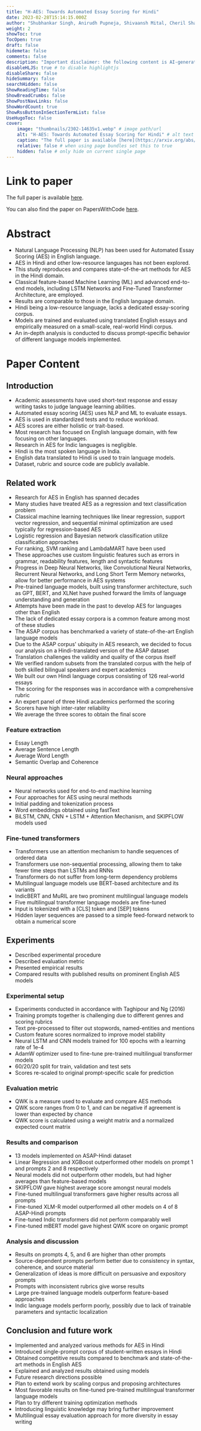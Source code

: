 ```yaml
---
title: "H-AES: Towards Automated Essay Scoring for Hindi"
date: 2023-02-28T15:14:15.000Z
author: "Shubhankar Singh, Anirudh Pupneja, Shivaansh Mital, Cheril Shah, Manish Bawkar and 5 others"
weight: 2
showToc: true
TocOpen: true
draft: false
hidemeta: false
comments: false
description: "Important disclaimer: the following content is AI-generated, please make sure to fact check the presented information by reading the full paper."
disableHLJS: true # to disable highlightjs
disableShare: false
hideSummary: false
searchHidden: false
ShowReadingTime: false
ShowBreadCrumbs: false
ShowPostNavLinks: false
ShowWordCount: true
ShowRssButtonInSectionTermList: false
UseHugoToc: false
cover:
    image: "thumbnails/2302-14635v1.webp" # image path/url
    alt: "H-AES: Towards Automated Essay Scoring for Hindi" # alt text
    caption: "The full paper is available [here](https://arxiv.org/abs/2302.14635)." # display caption under cover
    relative: false # when using page bundles set this to true
    hidden: false # only hide on current single page
---
```


# Link to paper
The full paper is available [here](https://arxiv.org/abs/2302.14635).

You can also find the paper on PapersWithCode [here](https://paperswithcode.com/paper/h-aes-towards-automated-essay-scoring-for).

# Abstract
- Natural Language Processing (NLP) has been used for Automated Essay Scoring (AES) in English language.
- AES in Hindi and other low-resource languages has not been explored.
- This study reproduces and compares state-of-the-art methods for AES in the Hindi domain.
- Classical feature-based Machine Learning (ML) and advanced end-to-end models, including LSTM Networks and Fine-Tuned Transformer Architecture, are employed.
- Results are comparable to those in the English language domain.
- Hindi being a low-resource language, lacks a dedicated essay-scoring corpus.
- Models are trained and evaluated using translated English essays and empirically measured on a small-scale, real-world Hindi corpus.
- An in-depth analysis is conducted to discuss prompt-specific behavior of different language models implemented.

# Paper Content

## Introduction
- Academic assessments have used short-text response and essay writing tasks to judge language learning abilities.
- Automated essay scoring (AES) uses NLP and ML to evaluate essays.
- AES is used in standardized tests and to reduce workload.
- AES scores are either holistic or trait-based.
- Most research has focused on English language domain, with few focusing on other languages.
- Research in AES for Indic languages is negligible.
- Hindi is the most spoken language in India.
- English data translated to Hindi is used to train language models.
- Dataset, rubric and source code are publicly available.

## Related work
- Research for AES in English has spanned decades
- Many studies have treated AES as a regression and text classification problem
- Classical machine learning techniques like linear regression, support vector regression, and sequential minimal optimization are used typically for regression-based AES
- Logistic regression and Bayesian network classification utilize classification approaches
- For ranking, SVM ranking and LambdaMART have been used
- These approaches use custom linguistic features such as errors in grammar, readability features, length and syntactic features
- Progress in Deep Neural Networks, like Convolutional Neural Networks, Recurrent Neural Networks, and Long Short Term Memory networks, allow for better performance in AES systems
- Pre-trained language models, built using transformer architecture, such as GPT, BERT, and XLNet have pushed forward the limits of language understanding and generation
- Attempts have been made in the past to develop AES for languages other than English
- The lack of dedicated essay corpora is a common feature among most of these studies
- The ASAP corpus has benchmarked a variety of state-of-the-art English language models
- Due to the ASAP corpus' ubiquity in AES research, we decided to focus our analysis on a Hindi-translated version of the ASAP dataset
- Translation challenges the validity and quality of the corpus itself
- We verified random subsets from the translated corpus with the help of both skilled bilingual speakers and expert academics
- We built our own Hindi language corpus consisting of 126 real-world essays
- The scoring for the responses was in accordance with a comprehensive rubric
- An expert panel of three Hindi academics performed the scoring
- Scorers have high inter-rater reliability
- We average the three scores to obtain the final score

### Feature extraction
- Essay Length
- Average Sentence Length
- Average Word Length
- Semantic Overlap and Coherence

### Neural approaches
- Neural networks used for end-to-end machine learning
- Four approaches for AES using neural methods
- Initial padding and tokenization process
- Word embeddings obtained using fastText
- BiLSTM, CNN, CNN + LSTM + Attention Mechanism, and SKIPFLOW models used

### Fine-tuned transformers
- Transformers use an attention mechanism to handle sequences of ordered data
- Transformers use non-sequential processing, allowing them to take fewer time steps than LSTMs and RNNs
- Transformers do not suffer from long-term dependency problems
- Multilingual language models use BERT-based architecture and its variants
- IndicBERT and MuRIL are two prominent multilingual language models
- Five multilingual transformer language models are fine-tuned
- Input is tokenized with a [CLS] token and [SEP] tokens
- Hidden layer sequences are passed to a simple feed-forward network to obtain a numerical score

## Experiments
- Described experimental procedure
- Described evaluation metric
- Presented empirical results
- Compared results with published results on prominent English AES models

### Experimental setup
- Experiments conducted in accordance with Taghipour and Ng (2016)
- Training prompts together is challenging due to different genres and scoring rubrics
- Text pre-processed to filter out stopwords, named-entities and mentions
- Custom feature scores normalized to improve model stability
- Neural LSTM and CNN models trained for 100 epochs with a learning rate of 1e-4
- AdamW optimizer used to fine-tune pre-trained multilingual transformer models
- 60/20/20 split for train, validation and test sets
- Scores re-scaled to original prompt-specific scale for prediction

### Evaluation metric
- QWK is a measure used to evaluate and compare AES methods
- QWK score ranges from 0 to 1, and can be negative if agreement is lower than expected by chance
- QWK score is calculated using a weight matrix and a normalized expected count matrix

### Results and comparison
- 13 models implemented on ASAP-Hindi dataset
- Linear Regression and XGBoost outperformed other models on prompt 1 and prompts 2 and 8 respectively
- Neural models did not outperform other models, but had higher averages than feature-based models
- SKIPFLOW gave highest average score amongst neural models
- Fine-tuned multilingual transformers gave higher results across all prompts
- Fine-tuned XLM-R model outperformed all other models on 4 of 8 ASAP-Hindi prompts
- Fine-tuned Indic transformers did not perform comparably well
- Fine-tuned mBERT model gave highest QWK score on organic prompt

### Analysis and discussion
- Results on prompts 4, 5, and 6 are higher than other prompts
- Source-dependent prompts perform better due to consistency in syntax, coherence, and source material
- Generalization of ideas is more difficult on persuasive and expository prompts
- Prompts with inconsistent rubrics give worse results
- Large pre-trained language models outperform feature-based approaches
- Indic language models perform poorly, possibly due to lack of trainable parameters and syntactic localization

## Conclusion and future work
- Implemented and analyzed various methods for AES in Hindi
- Introduced single-prompt corpus of student-written essays in Hindi
- Obtained competitive results compared to benchmark and state-of-the-art methods in English AES
- Explained and analyzed results obtained using models
- Future research directions possible
- Plan to extend work by scaling corpus and proposing architectures
- Most favorable results on fine-tuned pre-trained multilingual transformer language models
- Plan to try different training optimization methods
- Introducing linguistic knowledge may bring further improvement
- Multilingual essay evaluation approach for more diversity in essay writing
